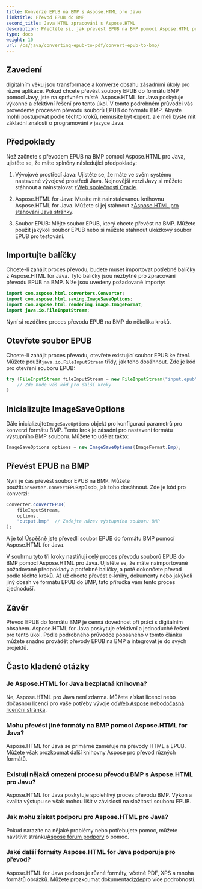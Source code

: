 ```yaml
---
title: Konverze EPUB na BMP s Aspose.HTML pro Javu
linktitle: Převod EPUB do BMP
second_title: Java HTML zpracování s Aspose.HTML
description: Přečtěte si, jak převést EPUB na BMP pomocí Aspose.HTML pro Java. Podrobný průvodce pro efektivní transformaci obsahu.
type: docs
weight: 10
url: /cs/java/converting-epub-to-pdf/convert-epub-to-bmp/
---
```


## Zavedení

digitálním věku jsou transformace a konverze obsahu zásadními úkoly pro různé aplikace. Pokud chcete převést soubory EPUB do formátu BMP pomocí Javy, jste na správném místě. Aspose.HTML for Java poskytuje výkonné a efektivní řešení pro tento úkol. V tomto podrobném průvodci vás provedeme procesem převodu souborů EPUB do formátu BMP. Abyste mohli postupovat podle těchto kroků, nemusíte být expert, ale měli byste mít základní znalosti o programování v jazyce Java.

## Předpoklady

Než začnete s převodem EPUB na BMP pomocí Aspose.HTML pro Java, ujistěte se, že máte splněny následující předpoklady:

1.  Vývojové prostředí Java: Ujistěte se, že máte ve svém systému nastavené vývojové prostředí Java. Nejnovější verzi Javy si můžete stáhnout a nainstalovat z[Web společnosti Oracle](https://www.oracle.com/java/technologies/javase-downloads.html).

2.  Aspose.HTML for Java: Musíte mít nainstalovanou knihovnu Aspose.HTML for Java. Můžete si jej stáhnout z[Aspose.HTML pro stahování Java stránky](https://releases.aspose.com/html/java/).

3. Soubor EPUB: Mějte soubor EPUB, který chcete převést na BMP. Můžete použít jakýkoli soubor EPUB nebo si můžete stáhnout ukázkový soubor EPUB pro testování.

## Importujte balíčky

Chcete-li zahájit proces převodu, budete muset importovat potřebné balíčky z Aspose.HTML for Java. Tyto balíčky jsou nezbytné pro zpracování převodu EPUB na BMP. Níže jsou uvedeny požadované importy:

```java
import com.aspose.html.converters.Converter;
import com.aspose.html.saving.ImageSaveOptions;
import com.aspose.html.rendering.image.ImageFormat;
import java.io.FileInputStream;
```

Nyní si rozdělme proces převodu EPUB na BMP do několika kroků.

## Otevřete soubor EPUB

 Chcete-li zahájit proces převodu, otevřete existující soubor EPUB ke čtení. Můžete použít`java.io.FileInputStream` třídy, jak toho dosáhnout. Zde je kód pro otevření souboru EPUB:

```java
try (FileInputStream fileInputStream = new FileInputStream("input.epub")) {
    // Zde bude váš kód pro další kroky
}
```

## Inicializujte ImageSaveOptions

 Dále inicializujte`ImageSaveOptions` objekt pro konfiguraci parametrů pro konverzi formátu BMP. Tento krok je zásadní pro nastavení formátu výstupního BMP souboru. Můžete to udělat takto:

```java
ImageSaveOptions options = new ImageSaveOptions(ImageFormat.Bmp);
```

## Převést EPUB na BMP

 Nyní je čas převést soubor EPUB na BMP. Můžete použít`Converter.convertEPUB`způsob, jak toho dosáhnout. Zde je kód pro konverzi:

```java
Converter.convertEPUB(
    fileInputStream,
    options,
    "output.bmp"  // Zadejte název výstupního souboru BMP
);
```

A je to! Úspěšně jste převedli soubor EPUB do formátu BMP pomocí Aspose.HTML for Java.

V souhrnu tyto tři kroky nastiňují celý proces převodu souborů EPUB do BMP pomocí Aspose.HTML pro Java. Ujistěte se, že máte naimportované požadované předpoklady a potřebné balíčky, a poté dokončete převod podle těchto kroků. Ať už chcete převést e-knihy, dokumenty nebo jakýkoli jiný obsah ve formátu EPUB do BMP, tato příručka vám tento proces zjednoduší.

## Závěr

Převod EPUB do formátu BMP je cenná dovednost při práci s digitálním obsahem. Aspose.HTML for Java poskytuje efektivní a jednoduché řešení pro tento úkol. Podle podrobného průvodce popsaného v tomto článku můžete snadno provádět převody EPUB na BMP a integrovat je do svých projektů.

## Často kladené otázky

### Je Aspose.HTML for Java bezplatná knihovna?
Ne, Aspose.HTML pro Java není zdarma. Můžete získat licenci nebo dočasnou licenci pro vaše potřeby vývoje od[Web Aspose](https://purchase.aspose.com/buy) nebo[dočasná licenční stránka](https://purchase.aspose.com/temporary-license/).

### Mohu převést jiné formáty na BMP pomocí Aspose.HTML for Java?
Aspose.HTML for Java se primárně zaměřuje na převody HTML a EPUB. Můžete však prozkoumat další knihovny Aspose pro převod různých formátů.

### Existují nějaká omezení procesu převodu BMP s Aspose.HTML pro Javu?
Aspose.HTML for Java poskytuje spolehlivý proces převodu BMP. Výkon a kvalita výstupu se však mohou lišit v závislosti na složitosti souboru EPUB.

### Jak mohu získat podporu pro Aspose.HTML pro Java?
 Pokud narazíte na nějaké problémy nebo potřebujete pomoc, můžete navštívit stránku[Aspose fórum podpory](https://forum.aspose.com/) o pomoc.

### Jaké další formáty Aspose.HTML for Java podporuje pro převod?
 Aspose.HTML for Java podporuje různé formáty, včetně PDF, XPS a mnoha formátů obrázků. Můžete prozkoumat dokumentaci[zde](https://reference.aspose.com/html/java/)pro více podrobností.
